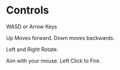 # Controls
WASD or Arrow Keys

Up Moves forward. Down moves backwards.

Left and Right Rotate.

Aim with your mouse.
Left Click to Fire.

